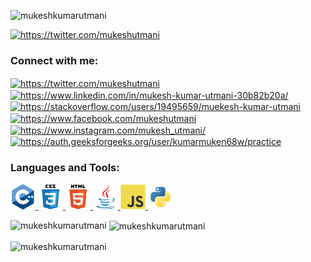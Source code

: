 <p align="left"> <img src="https://komarev.com/ghpvc/?username=mukeshkumarutmani&label=Profile%20views&color=0e75b6&style=flat" alt="mukeshkumarutmani" /> </p>

<p align="left"> <a href="https://twitter.com/https://twitter.com/mukeshutmani" target="blank"><img src="https://img.shields.io/twitter/follow/https://twitter.com/mukeshutmani?logo=twitter&style=for-the-badge" alt="https://twitter.com/mukeshutmani" /></a> </p>

<h3 align="left">Connect with me:</h3>
<p align="left">
<a href="https://twitter.com/https://twitter.com/mukeshutmani" target="blank"><img align="center" src="https://raw.githubusercontent.com/rahuldkjain/github-profile-readme-generator/master/src/images/icons/Social/twitter.svg" alt="https://twitter.com/mukeshutmani" height="30" width="40" /></a>
<a href="https://linkedin.com/in/https://www.linkedin.com/in/mukesh-kumar-utmani-30b82b20a/" target="blank"><img align="center" src="https://raw.githubusercontent.com/rahuldkjain/github-profile-readme-generator/master/src/images/icons/Social/linked-in-alt.svg" alt="https://www.linkedin.com/in/mukesh-kumar-utmani-30b82b20a/" height="30" width="40" /></a>
<a href="https://stackoverflow.com/users/https://stackoverflow.com/users/19495659/muekesh-kumar-utmani" target="blank"><img align="center" src="https://raw.githubusercontent.com/rahuldkjain/github-profile-readme-generator/master/src/images/icons/Social/stack-overflow.svg" alt="https://stackoverflow.com/users/19495659/muekesh-kumar-utmani" height="30" width="40" /></a>
<a href="https://fb.com/https://www.facebook.com/mukeshutmani" target="blank"><img align="center" src="https://raw.githubusercontent.com/rahuldkjain/github-profile-readme-generator/master/src/images/icons/Social/facebook.svg" alt="https://www.facebook.com/mukeshutmani" height="30" width="40" /></a>
<a href="https://instagram.com/https://www.instagram.com/mukesh_utmani/" target="blank"><img align="center" src="https://raw.githubusercontent.com/rahuldkjain/github-profile-readme-generator/master/src/images/icons/Social/instagram.svg" alt="https://www.instagram.com/mukesh_utmani/" height="30" width="40" /></a>
<a href="https://auth.geeksforgeeks.org/user/https://auth.geeksforgeeks.org/user/kumarmuken68w/practice" target="blank"><img align="center" src="https://raw.githubusercontent.com/rahuldkjain/github-profile-readme-generator/master/src/images/icons/Social/geeks-for-geeks.svg" alt="https://auth.geeksforgeeks.org/user/kumarmuken68w/practice" height="30" width="40" /></a>
</p>

<h3 align="left">Languages and Tools:</h3>
<p align="left"> <a href="https://www.w3schools.com/cpp/" target="_blank" rel="noreferrer"> <img src="https://raw.githubusercontent.com/devicons/devicon/master/icons/cplusplus/cplusplus-original.svg" alt="cplusplus" width="40" height="40"/> </a> <a href="https://www.w3schools.com/css/" target="_blank" rel="noreferrer"> <img src="https://raw.githubusercontent.com/devicons/devicon/master/icons/css3/css3-original-wordmark.svg" alt="css3" width="40" height="40"/> </a> <a href="https://www.w3.org/html/" target="_blank" rel="noreferrer"> <img src="https://raw.githubusercontent.com/devicons/devicon/master/icons/html5/html5-original-wordmark.svg" alt="html5" width="40" height="40"/> </a> <a href="https://www.java.com" target="_blank" rel="noreferrer"> <img src="https://raw.githubusercontent.com/devicons/devicon/master/icons/java/java-original.svg" alt="java" width="40" height="40"/> </a> <a href="https://developer.mozilla.org/en-US/docs/Web/JavaScript" target="_blank" rel="noreferrer"> <img src="https://raw.githubusercontent.com/devicons/devicon/master/icons/javascript/javascript-original.svg" alt="javascript" width="40" height="40"/> </a> <a href="https://www.python.org" target="_blank" rel="noreferrer"> <img src="https://raw.githubusercontent.com/devicons/devicon/master/icons/python/python-original.svg" alt="python" width="40" height="40"/> </a> </p>

<p><img align="left" src="https://github-readme-stats.vercel.app/api/top-langs?username=mukeshkumarutmani&show_icons=true&locale=en&layout=compact" alt="mukeshkumarutmani" /></p>

<p>&nbsp;<img align="center" src="https://github-readme-stats.vercel.app/api?username=mukeshkumarutmani&show_icons=true&locale=en" alt="mukeshkumarutmani" /></p>

<p><img align="center" src="https://github-readme-streak-stats.herokuapp.com/?user=mukeshkumarutmani&" alt="mukeshkumarutmani" /></p>

